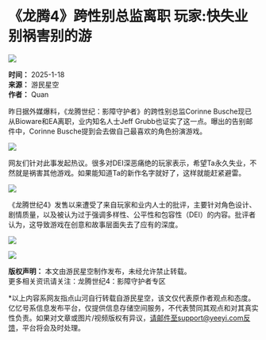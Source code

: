 # 《龙腾4》跨性别总监离职 玩家:快失业别祸害别的游

![](https://assets.zhayieye.com/news/data/article/2025_01_19/a91f762c1bbba41d9e35e823907959de.png?x-oss-process=image/resize,w_650,m_lfit)

**时间：** 2025-1-18  
**来源：** 游民星空  
**作者：** Quan  

昨日据外媒爆料，《龙腾世纪：影障守护者》的跨性别总监Corinne Busche现已从Bioware和EA离职，业内知名人士Jeff Grubb也证实了这一点。曝出的告别邮件中，Corinne Busche提到会去做自己最喜欢的角色扮演游戏。

![](https://assets.zhayieye.com/news/data/article/2025_01_19/39ac90f6b94adc2eeb24712ada367451.png?x-oss-process=image/resize,w_650,m_lfit)

网友们针对此事发起热议。很多对DEI深恶痛绝的玩家表示，希望Ta永久失业，不然就是祸害其他游戏。如果能知道Ta的新作名字就好了，这样就能赶紧避雷。

![](https://assets.zhayieye.com/news/data/article/2025_01_19/d63a148e51a2ee514271ccca63104d0e.jpg?x-oss-process=image/resize,w_650,m_lfit)

《龙腾世纪4》发售以来遭受了来自玩家和业内人士的批评，主要针对角色设计、剧情质量，以及被认为过于强调多样性、公平性和包容性（DEI）的内容。批评者认为，这导致游戏在创意和故事层面失去了应有的深度。

![](https://assets.zhayieye.com/news/data/article/2025_01_19/754bbb098712d06eaff3c7bd7d662a92.webp?x-oss-process=image/format,jpg/resize,w_650,m_lfit)

![](https://assets.zhayieye.com/news/data/article/2025_01_19/782accd7a789ad3cca2202840340fcac.webp?x-oss-process=image/format,jpg/resize,w_650,m_lfit)

**版权声明：** 本文由游民星空制作发布，未经允许禁止转载。  
更多相关资讯请关注：龙腾世纪4：影障守护者专区

\*以上内容系网友指点山河自行转载自游民星空，该文仅代表原作者观点和态度。亿忆号系信息发布平台，仅提供信息存储空间服务，不代表赞同其观点和对其真实性负责。如果对文章或图片/视频版权有异议，请邮件至support@yeeyi.com反馈，平台将会及时处理。
<!-- tcd_original_link https://www.yeeyi.com/news/details/2591668/ -->
